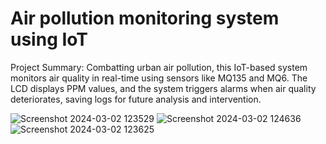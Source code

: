 # Air pollution monitoring system using IoT

Project Summary: Combatting urban air pollution, this IoT-based system monitors air quality in real-time using sensors like MQ135 and MQ6. The LCD displays PPM values, and the system triggers alarms when air quality deteriorates, saving logs for future analysis and intervention.

![Screenshot 2024-03-02 123529](https://github.com/Vikindra/-Air-pollution-monitoring-system-using-IoT/assets/139783535/3a0aaf37-1a3f-4933-8a75-c89c56d8a6d7)
![Screenshot 2024-03-02 124636](https://github.com/Vikindra/-Air-pollution-monitoring-system-using-IoT/assets/139783535/c7a9349f-3a46-45b1-9e35-58fc5ac434ea)
![Screenshot 2024-03-02 123625](https://github.com/Vikindra/-Air-pollution-monitoring-system-using-IoT/assets/139783535/bec209f1-4ca7-4ab6-b78b-5a46873add94)
